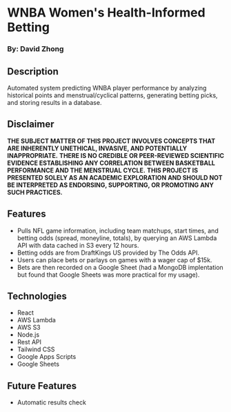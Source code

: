 # WNBA Women's Health-Informed Betting
### By: David Zhong

## Description
Automated system predicting WNBA player performance by analyzing historical points and menstrual/cyclical patterns, generating betting picks, and storing results in a database.

## Disclaimer
**THE SUBJECT MATTER OF THIS PROJECT INVOLVES CONCEPTS THAT ARE INHERENTLY UNETHICAL, INVASIVE, AND POTENTIALLY INAPPROPRIATE.**
**THERE IS NO CREDIBLE OR PEER-REVIEWED SCIENTIFIC EVIDENCE ESTABLISHING ANY CORRELATION BETWEEN BASKETBALL PERFORMANCE AND THE MENSTRUAL CYCLE.**
**THIS PROJECT IS PRESENTED SOLELY AS AN ACADEMIC EXPLORATION AND SHOULD NOT BE INTERPRETED AS ENDORSING, SUPPORTING, OR PROMOTING ANY SUCH PRACTICES.**

## Features
- Pulls NFL game information, including team matchups, start times, and betting odds (spread, moneyline, totals), by querying an AWS Lambda API with data cached in S3 every 12 hours.
- Betting odds are from DraftKings US provided by The Odds API.
- Users can place bets or parlays on games with a wager cap of $15k.
- Bets are then recorded on a Google Sheet (had a MongoDB implentation but found that Google Sheets was more practical for my usage).

## Technologies
- React
- AWS Lambda
- AWS S3
- Node.js
- Rest API
- Tailwind CSS
- Google Apps Scripts
- Google Sheets

## Future Features
- Automatic results check
